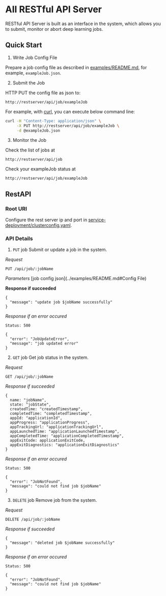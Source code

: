 <!--
  Copyright (c) Microsoft Corporation
  All rights reserved.

  MIT License

  Permission is hereby granted, free of charge, to any person obtaining a copy of this software and associated
  documentation files (the "Software"), to deal in the Software without restriction, including without limitation
  the rights to use, copy, modify, merge, publish, distribute, sublicense, and/or sell copies of the Software, and
  to permit persons to whom the Software is furnished to do so, subject to the following conditions:
  The above copyright notice and this permission notice shall be included in all copies or substantial portions of the Software.

  THE SOFTWARE IS PROVIDED *AS IS*, WITHOUT WARRANTY OF ANY KIND, EXPRESS OR IMPLIED, INCLUDING
  BUT NOT LIMITED TO THE WARRANTIES OF MERCHANTABILITY, FITNESS FOR A PARTICULAR PURPOSE AND
  NONINFRINGEMENT. IN NO EVENT SHALL THE AUTHORS OR COPYRIGHT HOLDERS BE LIABLE FOR ANY CLAIM,
  DAMAGES OR OTHER LIABILITY, WHETHER IN AN ACTION OF CONTRACT, TORT OR OTHERWISE, ARISING FROM,
  OUT OF OR IN CONNECTION WITH THE SOFTWARE OR THE USE OR OTHER DEALINGS IN THE SOFTWARE.
-->


# AII RESTful API Server

RESTful API Server is built as an interface in the system, which allows you to submit, monitor or abort deep learning jobs.


## Quick Start

1. Write Job Config File

  Prepare a job config file as described in [examples/README.md](../examples/README.md), for example, `exampleJob.json`.

2. Submit the Job

  HTTP PUT the config file as json to:
  ```
  http://restserver/api/job/exampleJob
  ```
  For example, with [curl](https://curl.haxx.se/), you can execute below command line:
  ```sh
  curl -H "Content-Type: application/json" \
       -X PUT http://restserver/api/job/exampleJob \
       -d @exampleJob.json
  ```

3. Monitor the Job

  Check the list of jobs at
  ```
  http://restserver/api/job
  ```
  Check your exampleJob status at
  ```
  http://restserver/api/job/exampleJob
  ```


## RestAPI

### Root URI

Configure the rest server ip and port in [service-deployment/clusterconfig.yaml](../service-deployment/clusterconfig-example.yaml).

### API Details

1. `PUT` job
  Submit or update a job in the system.

  *Request*
  ```
  PUT /api/job/:jobName
  ```

  *Parameters*
  [job config json](../examples/README.md#Config File)

  **Response if succeeded**
  ```
  {
    "message": "update job $jobName successfully"
  }
  ```

  *Response if an error occured*
  ```
  Status: 500

  {
    "error": "JobUpdateError",
    "message": "job updated error"
  }
  ```

2. `GET` job
  Get job status in the system.

  *Request*
  ```
  GET /api/job/:jobName
  ```

  *Response if succeeded*
  ```
  {
    name: "jobName",
    state: "jobState",
    createdTime: "createdTimestamp",
    completedTime: "completedTimestamp",
    appId: "applicationId",
    appProgress: "applicationProgress",
    appTrackingUrl: "applicationTrackingUrl",
    appLaunchedTime: "applicationLaunchedTimestamp",
    appCompletedTime: "applicationCompletedTimestamp",
    appExitCode: applicationExitCode,
    appExitDiagnostics: "applicationExitDiagnostics"
  }
  ```

  *Response if an error occured*
  ```
  Status: 500

  {
    "error": "JobNotFound",
    "message": "could not find job $jobName"
  }
  ```

3. `DELETE` job
  Remove job from the system.

  *Request*
  ```
  DELETE /api/job/:jobName
  ```

  *Response if succeeded*
  ```
  {
    "message": "deleted job $jobName successfully"
  }
  ```

  *Response if an error occured*
  ```
  Status: 500

  {
    "error": "JobNotFound",
    "message": "could not find job $jobName"
  }
  ```
